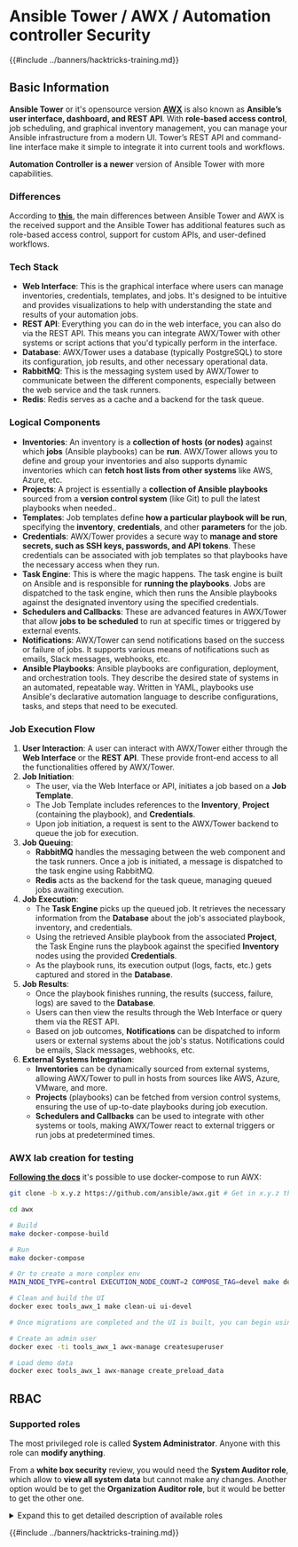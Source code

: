 # Ansible Tower / AWX / Automation controller Security

{{#include ../banners/hacktricks-training.md}}

## Basic Information

**Ansible Tower** or it's opensource version [**AWX**](https://github.com/ansible/awx) is also known as **Ansible’s user interface, dashboard, and REST API**. With **role-based access control**, job scheduling, and graphical inventory management, you can manage your Ansible infrastructure from a modern UI. Tower’s REST API and command-line interface make it simple to integrate it into current tools and workflows.

**Automation Controller is a newer** version of Ansible Tower with more capabilities.

### Differences

According to [**this**](https://blog.devops.dev/ansible-tower-vs-awx-under-the-hood-65cfec78db00), the main differences between Ansible Tower and AWX is the received support and the Ansible Tower has additional features such as role-based access control, support for custom APIs, and user-defined workflows.

### Tech Stack

- **Web Interface**: This is the graphical interface where users can manage inventories, credentials, templates, and jobs. It's designed to be intuitive and provides visualizations to help with understanding the state and results of your automation jobs.
- **REST API**: Everything you can do in the web interface, you can also do via the REST API. This means you can integrate AWX/Tower with other systems or script actions that you'd typically perform in the interface.
- **Database**: AWX/Tower uses a database (typically PostgreSQL) to store its configuration, job results, and other necessary operational data.
- **RabbitMQ**: This is the messaging system used by AWX/Tower to communicate between the different components, especially between the web service and the task runners.
- **Redis**: Redis serves as a cache and a backend for the task queue.

### Logical Components

- **Inventories**: An inventory is a **collection of hosts (or nodes)** against which **jobs** (Ansible playbooks) can be **run**. AWX/Tower allows you to define and group your inventories and also supports dynamic inventories which can **fetch host lists from other systems** like AWS, Azure, etc.
- **Projects**: A project is essentially a **collection of Ansible playbooks** sourced from a **version control system** (like Git) to pull the latest playbooks when needed..
- **Templates**: Job templates define **how a particular playbook will be run**, specifying the **inventory**, **credentials**, and other **parameters** for the job.
- **Credentials**: AWX/Tower provides a secure way to **manage and store secrets, such as SSH keys, passwords, and API tokens**. These credentials can be associated with job templates so that playbooks have the necessary access when they run.
- **Task Engine**: This is where the magic happens. The task engine is built on Ansible and is responsible for **running the playbooks**. Jobs are dispatched to the task engine, which then runs the Ansible playbooks against the designated inventory using the specified credentials.
- **Schedulers and Callbacks**: These are advanced features in AWX/Tower that allow **jobs to be scheduled** to run at specific times or triggered by external events.
- **Notifications**: AWX/Tower can send notifications based on the success or failure of jobs. It supports various means of notifications such as emails, Slack messages, webhooks, etc.
- **Ansible Playbooks**: Ansible playbooks are configuration, deployment, and orchestration tools. They describe the desired state of systems in an automated, repeatable way. Written in YAML, playbooks use Ansible's declarative automation language to describe configurations, tasks, and steps that need to be executed.

### Job Execution Flow

1. **User Interaction**: A user can interact with AWX/Tower either through the **Web Interface** or the **REST API**. These provide front-end access to all the functionalities offered by AWX/Tower.
2. **Job Initiation**:
   - The user, via the Web Interface or API, initiates a job based on a **Job Template**.
   - The Job Template includes references to the **Inventory**, **Project** (containing the playbook), and **Credentials**.
   - Upon job initiation, a request is sent to the AWX/Tower backend to queue the job for execution.
3. **Job Queuing**:
   - **RabbitMQ** handles the messaging between the web component and the task runners. Once a job is initiated, a message is dispatched to the task engine using RabbitMQ.
   - **Redis** acts as the backend for the task queue, managing queued jobs awaiting execution.
4. **Job Execution**:
   - The **Task Engine** picks up the queued job. It retrieves the necessary information from the **Database** about the job's associated playbook, inventory, and credentials.
   - Using the retrieved Ansible playbook from the associated **Project**, the Task Engine runs the playbook against the specified **Inventory** nodes using the provided **Credentials**.
   - As the playbook runs, its execution output (logs, facts, etc.) gets captured and stored in the **Database**.
5. **Job Results**:
   - Once the playbook finishes running, the results (success, failure, logs) are saved to the **Database**.
   - Users can then view the results through the Web Interface or query them via the REST API.
   - Based on job outcomes, **Notifications** can be dispatched to inform users or external systems about the job's status. Notifications could be emails, Slack messages, webhooks, etc.
6. **External Systems Integration**:
   - **Inventories** can be dynamically sourced from external systems, allowing AWX/Tower to pull in hosts from sources like AWS, Azure, VMware, and more.
   - **Projects** (playbooks) can be fetched from version control systems, ensuring the use of up-to-date playbooks during job execution.
   - **Schedulers and Callbacks** can be used to integrate with other systems or tools, making AWX/Tower react to external triggers or run jobs at predetermined times.

### AWX lab creation for testing

[**Following the docs**](https://github.com/ansible/awx/blob/devel/tools/docker-compose/README.md) it's possible to use docker-compose to run AWX:

```bash
git clone -b x.y.z https://github.com/ansible/awx.git # Get in x.y.z the latest release version

cd awx

# Build
make docker-compose-build

# Run
make docker-compose

# Or to create a more complex env
MAIN_NODE_TYPE=control EXECUTION_NODE_COUNT=2 COMPOSE_TAG=devel make docker-compose

# Clean and build the UI
docker exec tools_awx_1 make clean-ui ui-devel

# Once migrations are completed and the UI is built, you can begin using AWX. The UI can be reached in your browser at https://localhost:8043/#/home, and the API can be found at https://localhost:8043/api/v2.

# Create an admin user
docker exec -ti tools_awx_1 awx-manage createsuperuser

# Load demo data
docker exec tools_awx_1 awx-manage create_preload_data
```

## RBAC

### Supported roles

The most privileged role is called **System Administrator**. Anyone with this role can **modify anything**.

From a **white box security** review, you would need the **System Auditor role**, which allow to **view all system data** but cannot make any changes. Another option would be to get the **Organization Auditor role**, but it would be better to get the other one.

<details>

<summary>Expand this to get detailed description of available roles</summary>

1. **System Administrator**:
   - This is the superuser role with permissions to access and modify any resource in the system.
   - They can manage all organizations, teams, projects, inventories, job templates, etc.
2. **System Auditor**:
   - Users with this role can view all system data but cannot make any changes.
   - This role is designed for compliance and oversight.
3. **Organization Roles**:
   - **Admin**: Full control over the organization's resources.
   - **Auditor**: View-only access to the organization's resources.
   - **Member**: Basic membership in an organization without any specific permissions.
   - **Execute**: Can run job templates within the organization.
   - **Read**: Can view the organization’s resources.
4. **Project Roles**:
   - **Admin**: Can manage and modify the project.
   - **Use**: Can use the project in a job template.
   - **Update**: Can update project using SCM (source control).
5. **Inventory Roles**:
   - **Admin**: Can manage and modify the inventory.
   - **Ad Hoc**: Can run ad hoc commands on the inventory.
   - **Update**: Can update the inventory source.
   - **Use**: Can use the inventory in a job template.
   - **Read**: View-only access.
6. **Job Template Roles**:
   - **Admin**: Can manage and modify the job template.
   - **Execute**: Can run the job.
   - **Read**: View-only access.
7. **Credential Roles**:
   - **Admin**: Can manage and modify the credentials.
   - **Use**: Can use the credentials in job templates or other relevant resources.
   - **Read**: View-only access.
8. **Team Roles**:
   - **Member**: Part of the team but without any specific permissions.
   - **Admin**: Can manage the team's members and associated resources.
9. **Workflow Roles**:
   - **Admin**: Can manage and modify the workflow.
   - **Execute**: Can run the workflow.
   - **Read**: View-only access.

</details>

{{#include ../banners/hacktricks-training.md}}




